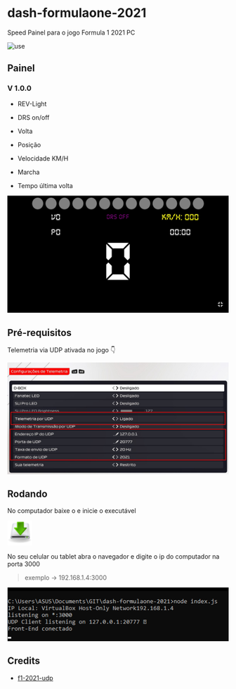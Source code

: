 # dash-formulaone-2021

Speed Painel para o jogo Formula 1 2021 PC

![use](./pictures/usev1.gif)

## Painel

### V 1.0.0

- REV-Light

- DRS on/off

- Volta

- Posição

- Velocidade KM/H

- Marcha

- Tempo última volta

![painel2](pictures/front-v1.jpg)

## Pré-requisitos

Telemetria via UDP ativada no jogo 👇

![telemetria](./pictures/setup-game.jpg)

## Rodando

No computador baixe o e inicie o executável

[![download](./pictures/download.png)](https://github.com/felipesdreis/dash-formulaone-2021/releases)

No seu celular ou tablet abra o navegador e digite o ip do computador na porta 3000

> exemplo -> 192.168.1.4:3000

![running](./pictures/running.png)

## Credits

- [f1-2021-udp](https://github.com/raweceek-temeletry/f1-2021-udp#readme)
